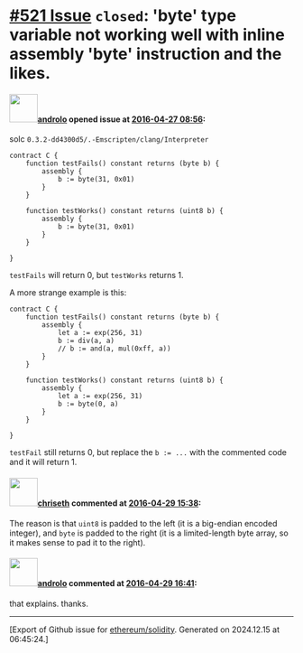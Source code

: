 # [\#521 Issue](https://github.com/ethereum/solidity/issues/521) `closed`: 'byte' type variable not working well with inline assembly 'byte' instruction and the likes.

#### <img src="https://avatars.githubusercontent.com/u/2809499?u=85c557e8e011e3e40e6c011ee71bcf8785d1ac2b&v=4" width="50">[androlo](https://github.com/androlo) opened issue at [2016-04-27 08:56](https://github.com/ethereum/solidity/issues/521):

solc `0.3.2-dd4300d5/.-Emscripten/clang/Interpreter`

```
contract C {
    function testFails() constant returns (byte b) {
        assembly {
            b := byte(31, 0x01)
        }
    }

    function testWorks() constant returns (uint8 b) {
        assembly {
            b := byte(31, 0x01)
        }
    }

}
```

`testFails` will return 0, but `testWorks` returns 1. 

A more strange example is this:

```
contract C {
    function testFails() constant returns (byte b) {
        assembly {
            let a := exp(256, 31)
            b := div(a, a)
            // b := and(a, mul(0xff, a))
        }
    }

    function testWorks() constant returns (uint8 b) {
        assembly {
            let a := exp(256, 31)
            b := byte(0, a)
        }
    }

}
```

`testFail` still returns 0, but replace the `b := ...` with the commented code and it will return 1.


#### <img src="https://avatars.githubusercontent.com/u/9073706?v=4" width="50">[chriseth](https://github.com/chriseth) commented at [2016-04-29 15:38](https://github.com/ethereum/solidity/issues/521#issuecomment-215763480):

The reason is that `uint8` is padded to the left (it is a big-endian encoded integer), and `byte` is padded to the right (it is a limited-length byte array, so it makes sense to pad it to the right).

#### <img src="https://avatars.githubusercontent.com/u/2809499?u=85c557e8e011e3e40e6c011ee71bcf8785d1ac2b&v=4" width="50">[androlo](https://github.com/androlo) commented at [2016-04-29 16:41](https://github.com/ethereum/solidity/issues/521#issuecomment-215800329):

that explains. thanks.


-------------------------------------------------------------------------------



[Export of Github issue for [ethereum/solidity](https://github.com/ethereum/solidity). Generated on 2024.12.15 at 06:45:24.]
